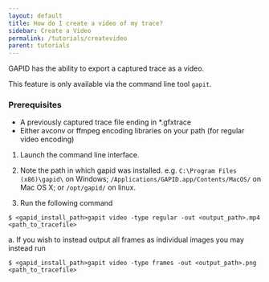 ```yaml
---
layout: default
title: How do I create a video of my trace?
sidebar: Create a Video
permalink: /tutorials/createvideo
parent: tutorials
---
```


GAPID has the ability to export a captured trace as a video.

This feature is only available via the command line tool `gapit`.

### Prerequisites
* A previously captured trace file ending in *.gfxtrace
* Either avconv or ffmpeg encoding libraries on your path (for regular video encoding)

<div class="callouts" markdown="block">

1. Launch the command line interface.

2. Note the path in which gapid was installed.
<span class="info">e.g. `C:\Program Files (x86)\gapid\` on Windows; `/Applications/GAPID.app/Contents/MacOS/` on Mac OS X; or `/opt/gapid/` on linux.</span>

3. Run the following command
```
$ <gapid_install_path>gapit video -type regular -out <output_path>.mp4 <path_to_tracefile>
```
  a. If you wish to instead output all frames as individual images you may instead run
```
$ <gapid_install_path>gapit video -type frames -out <output_path>.png <path_to_tracefile>
```

</div>

